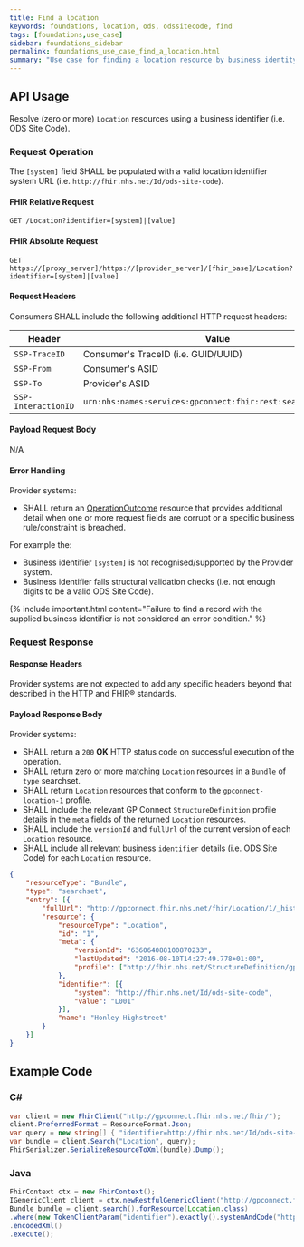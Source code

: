 ```yaml
---
title: Find a location
keywords: foundations, location, ods, odssitecode, find
tags: [foundations,use_case]
sidebar: foundations_sidebar
permalink: foundations_use_case_find_a_location.html
summary: "Use case for finding a location resource by business identity."
---
```


## API Usage ##

Resolve (zero or more) `Location` resources using a business identifier (i.e. ODS Site Code).

### Request Operation ###

The `[system]` field SHALL be populated with a valid location identifier system URL (i.e. `http://fhir.nhs.net/Id/ods-site-code`).

#### FHIR Relative Request ####

```http
GET /Location?identifier=[system]|[value]
```

#### FHIR Absolute Request ####

```http
GET https://[proxy_server]/https://[provider_server]/[fhir_base]/Location?identifier=[system]|[value]
```

#### Request Headers ####

Consumers SHALL include the following additional HTTP request headers:

| Header               | Value |
|----------------------|-------|
| `SSP-TraceID`        | Consumer's TraceID (i.e. GUID/UUID) |
| `SSP-From`           | Consumer's ASID |
| `SSP-To`             | Provider's ASID |
| `SSP-InteractionID`  | `urn:nhs:names:services:gpconnect:fhir:rest:search:location`|

#### Payload Request Body ####

N/A

#### Error Handling ####

Provider systems:

- SHALL return an [OperationOutcome](https://www.hl7.org/fhir/DSTU2/operationoutcome.html) resource that provides additional detail when one or more request fields are corrupt or a specific business rule/constraint is breached.

For example the:

- Business identifier `[system]` is not recognised/supported by the Provider system.
- Business identifier fails structural validation checks (i.e. not enough digits to be a valid ODS Site Code).

{% include important.html content="Failure to find a record with the supplied business identifier is not considered an error condition." %}

### Request Response ###

#### Response Headers ####

Provider systems are not expected to add any specific headers beyond that described in the HTTP and FHIR&reg; standards.

#### Payload Response Body ####

Provider systems:

- SHALL return a `200` **OK** HTTP status code on successful execution of the operation.
- SHALL return zero or more matching `Location` resources in a `Bundle` of `type` searchset.
- SHALL return `Location` resources that conform to the `gpconnect-location-1` profile.
- SHALL include the relevant GP Connect `StructureDefinition` profile details in the `meta` fields of the returned `Location` resources.
- SHALL include the `versionId` and `fullUrl` of the current version of each `Location` resource.
- SHALL include all relevant business `identifier` details (i.e. ODS Site Code) for each `Location` resource.

```json
{
	"resourceType": "Bundle",
	"type": "searchset",
	"entry": [{
		"fullUrl": "http://gpconnect.fhir.nhs.net/fhir/Location/1/_history/636064088100870233",
		"resource": {
            "resourceType": "Location",
            "id": "1",
            "meta": {
                "versionId": "636064088100870233",
                "lastUpdated": "2016-08-10T14:27:49.778+01:00",
                "profile": ["http://fhir.nhs.net/StructureDefinition/gpconnect-location-1"]
            },
            "identifier": [{
                "system": "http://fhir.nhs.net/Id/ods-site-code",
                "value": "L001"
            }],
            "name": "Honley Highstreet"
        }
	}]
}
```

## Example Code ##

### C# ###

```csharp
var client = new FhirClient("http://gpconnect.fhir.nhs.net/fhir/");
client.PreferredFormat = ResourceFormat.Json;
var query = new string[] { "identifier=http://fhir.nhs.net/Id/ods-site-code|L001" };
var bundle = client.Search("Location", query);
FhirSerializer.SerializeResourceToXml(bundle).Dump();
```

### Java ###

```java
FhirContext ctx = new FhirContext();
IGenericClient client = ctx.newRestfulGenericClient("http://gpconnect.fhir.nhs.net/fhir/");
Bundle bundle = client.search().forResource(Location.class)
.where(new TokenClientParam("identifier").exactly().systemAndCode("http://fhir.nhs.net/Id/ods-site-code", "L001"))
.encodedXml()
.execute();
```